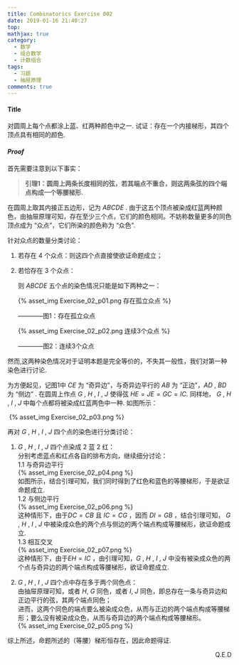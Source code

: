 ```yaml
---
title: Combinatorics Exercise 002
date: 2019-01-16 21:40:27
top:
mathjax: true
category:
  - 数学
  - 组合数学
  - 计数组合
tags:
  - 习题 
  - 抽屉原理
comments: true
---
```


#### Title

对圆周上每个点都涂上蓝、红两种颜色中之一. 试证：存在一个内接梯形，其四个顶点具有相同的颜色.

<!-- more -->

#### *Proof*

首先需要注意到以下事实：

> **引理1：圆周上两条长度相同的弦，若其端点不重合，则这两条弦的四个端点构成一个等腰梯形.** 

在圆周上取其内接正五边形，记为 $ABCDE$ . 由于这五个顶点被染成红蓝两种颜色，由抽屉原理可知，存在至少三个点，它们的颜色相同。不妨称数量更多的同色顶点成为 “众点”，它们所染的颜色称为 “众色”.

针对众点的数量分类讨论：

1. 若存在 $4$ 个众点：则这四个点直接使欲证命题成立；

2. 若恰存在 $3$ 个众点：

   则 $ABCDE$ 五个点的染色情况只能是如下两种之一：

   {% asset_img Exercise_02_p01.png 存在孤立众点 %}

   ————图1：存在孤立众点

    {% asset_img Exercise_02_p02.png 连续3个众点 %}

   ————图2：连续3个众点

然而,这两种染色情况对于证明本题是完全等价的，不失其一般性，我们对第一种染色进行讨论. 

为方便起见，记图1中 $CE$ 为 “奇异边”，与奇异边平行的 $AB$ 为 “正边”，$AD$ , $BD$ 为 “侧边” . 在圆周上作点 $G$ , $H$ , $I$ , $J$ 使得弦 $HE=JE=GC=IC$. 同样地， $G$ , $H$ , $I$ , $J$ 中每个点都将被染成红蓝两色中一种. 如图所示：

​	{% asset_img Exercise_02_p03.png %}

再对 $G$ , $H$ , $I$ , $J$ 四个点的染色进行分类讨论：

1.  $G$ , $H$ , $I$ , $J$ 四个点染成 $2$ 蓝 $2$ 红：  
      分别考虑蓝点和红点各自的排布方向，继续细分讨论：  
      1.1 与奇异边平行  
      {% asset_img Exercise_02_p04.png %}  
      如图所示，结合引理可知，我们同时得到了红色和蓝色的等腰梯形，于是欲证命题成立.  
      1.2 与侧边平行  
      {% asset_img Exercise_02_p06.png %}  
      这种情形下，由于$DC=CB$ 且 $IC=CG$ ，因而 $DI=GB$ ，结合引理可知， $G$ , $H$ , $I$ , $J$ 中被染成众色的两个点与侧边的两个端点构成等腰梯形，欲证命题成立.  
      1.3 相互交叉  
      {% asset_img Exercise_02_p07.png %}  
      这种情形下，由于$EH=IC$ ，由引理可知，$G$ , $H$ , $I$ , $J$ 中没有被染成众色的两个点与奇异边的两个端点构成等腰梯形，欲证命题成立.

2.  $G$ , $H$ , $I$ , $J$ 四个点中存在多于两个同色点：   
      由抽屉原理可知，或者 $H$, $G$ 同色，或者 $I$, $J$ 同色，即总存在一条与奇异边和正边平行的弦，其两个端点同色；  
      进而，这两个同色的端点要么被染成众色，从而与正边的两个端点构成等腰梯形；要么没有被染成众色，从而与奇异边的两个端点构成等腰梯形。  
      {% asset_img Exercise_02_p05.png %}

综上所述，命题所述的（等腰）梯形恒存在，因此命题得证.

<p align="right">Q.E.D</p>